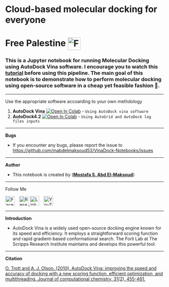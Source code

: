 # **Cloud-based molecular docking for everyone** 
# **Free Palestine** <a> <img src="https://img.icons8.com/?size=100&id=56525&format=png&color=000000" align = center width="40" alt="Free Palestine">
</a> 

### This is a Jupyter notebook for running Molecular Docking using AutoDock Vina software. I encourage you to watch this [tutorial](https://youtu.be/xMXHnaEO-qk) before using this pipeline. The main goal of this notebook is to demonstrate how to perform molecular docking using open-source software in a cheap yet feasible fashion 🚀.
---
Use the appropriate software accoarding to your own methdology
1. **AutoDock Vina** [![Open In Colab](https://colab.research.google.com/assets/colab-badge.svg)](github/mabdelmaksoud53/VinaDock-Notebooks/VinaDock_Notebooks.ipynb)  - `Using AutoDock vina software`
2. **AutoDock4.2** [![Open In Colab](https://colab.research.google.com/assets/colab-badge.svg)](https://colab.research.google.com/github/mabdelmaksoud53/VinaDock-Notebooks/AD4_Notebook.ipynb) - `Using AutoGrid and AutoDock log files inputs`

---
**Bugs**
- If you encounter any bugs, please report the issue to https://github.com/mabdelmaksoud53/VinaDock-Notebooks/issues

---
**Author**
- This notebook is created by ([**Mostafa S. Abd El-Maksoud**](https://github.com/mabdelmaksoud53))
---


<p>Follow Me</p> 
<a href="https://www.facebook.com/ph.mostsfa" style=" border: none; margin-right: 10px; display: inline-block;">
    <img src="https://upload.wikimedia.org/wikipedia/commons/5/51/Facebook_f_logo_%282019%29.svg" alt="Facebook" width="30" height="30" style="border: none;">
</a> <a href="https://www.researchgate.net/profile/Mostafa-Abd-El-Maksoud" style=" border: none;">
    <img src="https://upload.wikimedia.org/wikipedia/commons/5/5e/ResearchGate_icon_SVG.svg" alt="ResearchGate" width="30" height="30" style="border: none;"> </a> <a href="https://www.linkedin.com/in/mostafa-sayed-abd-elmaksoud/" style="text-decoration: none; border: none; margin-right: 10px; display: inline-block;">
    <img src="https://upload.wikimedia.org/wikipedia/commons/c/ca/LinkedIn_logo_initials.png" alt="LinkedIn" width="30" height="30" style="border: none;">
</a> <a href="https://www.youtube.com/@mabdelmaksoud" style="text-decoration: none; border: none; display: inline-block;">
    <img src="https://upload.wikimedia.org/wikipedia/commons/4/42/YouTube_icon_%282013-2017%29.png" alt="YouTube" width="30" height="30" style="border: none;">
</a>


---
**Introduction**
- AutoDock Vina is a widely used open-source docking engine known for its speed and efficiency. It employs a straightforward scoring function and rapid gradient-based conformational search. The Forli Lab at The Scripps Research Institute maintains and develops this powerful tool.

---
**Citation**

[O. Trott and A. J. Olson. (2010). AutoDock Vina: improving the speed and accuracy of docking with a new scoring function, efficient optimization, and multithreading. Journal of computational chemistry, 31(2), 455-461.](https://onlinelibrary.wiley.com/doi/10.1002/jcc.21334)

